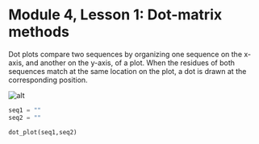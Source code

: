 # Module 4, Lesson 1: Dot-matrix methods

Dot plots compare two sequences by organizing one sequence on the x-axis, and another on the y-axis, of a plot. When the residues of both sequences match at the same location on the plot, a dot is drawn at the corresponding position.

![alt](https://upload.wikimedia.org/wikipedia/commons/3/33/Zinc-finger-dot-plot.png)

```python
seq1 = ""
seq2 = ""

dot_plot(seq1,seq2)
```
